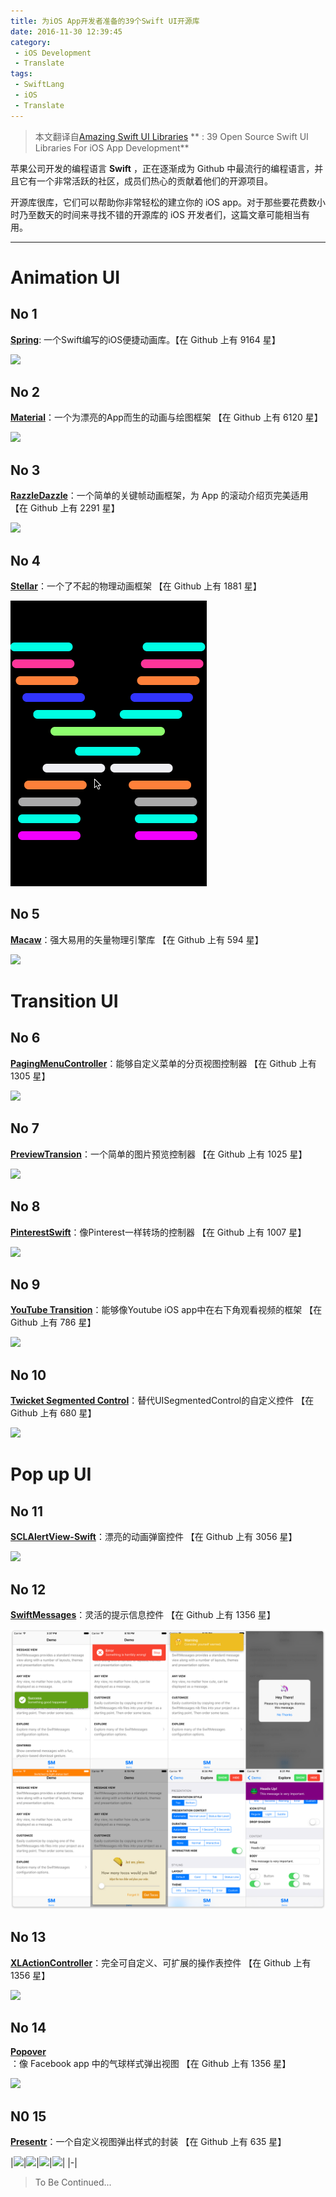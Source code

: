 ```yaml
---
title: 为iOS App开发者准备的39个Swift UI开源库
date: 2016-11-30 12:39:45
category:
 - iOS Development
 - Translate
tags:
 - SwiftLang
 - iOS
 - Translate
---
```


>本文翻译自[Amazing Swift UI Libraries](https://medium.mybridge.co/39-open-source-swift-ui-libraries-for-ios-app-development-da1f8dc61a0f#.gv6bh2hm1) ** : 39 Open Source Swift UI Libraries For iOS App Development**


<!-- more -->

苹果公司开发的编程语言 **Swift** ，正在逐渐成为 Github 中最流行的编程语言，并且它有一个非常活跃的社区，成员们热心的贡献着他们的开源项目。

开源库很库，它们可以帮助你非常轻松的建立你的 iOS app。对于那些要花费数小时乃至数天的时间来寻找不错的开源库的 iOS 开发者们，这篇文章可能相当有用。

---

# **Animation UI**

## **No 1**

**[Spring](https://github.com/MengTo/Spring?utm_source=mybridge&utm_medium=blog&utm_campaign=read_more)**: 一个Swift编写的iOS便捷动画库。【在 Github 上有 9164 星】

![](https://camo.githubusercontent.com/6340b9a3bfd6cee52b6364ad0fea1c92e6c661e7/68747470733a2f2f646c2e64726f70626f7875736572636f6e74656e742e636f6d2f752f373939303931392f437261776c65722f537072696e675377696674332e6a7067)

## **No 2**

**[Material](https://github.com/CosmicMind/Material?utm_source=mybridge&utm_medium=blog&utm_campaign=read_more)**：一个为漂亮的App而生的动画与绘图框架 【在 Github 上有 6120 星】

![](https://camo.githubusercontent.com/ec2fea3b9a049c44aea80d70b6040f5693e1c4c3/687474703a2f2f7777772e636f736d69636d696e642e636f6d2f676966732f77686974652f696d6167652d636172642e676966)

## **No 3**

**[RazzleDazzle](https://github.com/IFTTT/RazzleDazzle?utm_source=mybridge&utm_medium=blog&utm_campaign=read_more)**：一个简单的关键帧动画框架，为 App 的滚动介绍页完美适用 【在 Github 上有 2291 星】

![](https://github.com/IFTTT/RazzleDazzle/raw/master/Example/Docs/razzledazzle-demo.gif)

## **No 4**
**[Stellar](https://github.com/AugustRush/Stellar?utm_source=mybridge&utm_medium=blog&utm_campaign=read_more)**：一个了不起的物理动画框架 【在 Github 上有 1881 星】

![](https://github.com/AugustRush/Stellar/raw/master/lines.gif)

## **No 5**
**[Macaw](https://github.com/exyte/Macaw?utm_source=mybridge&utm_medium=blog&utm_campaign=read_more)**：强大易用的矢量物理引擎库 【在 Github 上有 594 星】

![](https://camo.githubusercontent.com/9860a85cbf27ea087b289383be737998496db1ea/68747470733a2f2f7777772e64726f70626f782e636f6d2f732f62366c73707a7a7161383069656c6b2f706572696f6469632d697061642e6769663f646c3d31)

# **Transition UI**

## **No 6**
**[PagingMenuController](https://github.com/kitasuke/PagingMenuController?utm_source=mybridge&utm_medium=blog&utm_campaign=read_more)**：能够自定义菜单的分页视图控制器 【在 Github 上有 1305 星】

![](https://raw.githubusercontent.com/wiki/kitasuke/PagingMenuController/images/demo4.gif)

## **No 7**
**[PreviewTransion](https://github.com/Ramotion/Preview-Transition?utm_source=mybridge&utm_medium=blog&utm_campaign=read_more)**：一个简单的图片预览控制器 【在 Github 上有 1025 星】

![](https://raw.githubusercontent.com/Ramotion/preview-transition/master/preview.gif)

## **No 8**
**[PinterestSwift](https://github.com/demonnico/PinterestSwift?utm_source=mybridge&utm_medium=blog&utm_campaign=read_more)**：像Pinterest一样转场的控制器 【在 Github 上有 1007 星】

![](https://camo.githubusercontent.com/fdae059a7511ddab4e3dfdf5337c1ab85f9e60e9/687474703a2f2f692e737461636b2e696d6775722e636f6d2f30666e43642e676966)

## **No 9**
**[YouTube Transition](https://github.com/aslanyanhaik/youtube-iOS?utm_source=mybridge&utm_medium=blog&utm_campaign=read_more)**：能够像Youtube iOS app中在右下角观看视频的框架 【在 Github 上有 786 星】

![](https://camo.githubusercontent.com/cfa19d4ba7d4b87e1a1d0a54c1d11d0761b69ae7/687474703a2f2f692e67697068792e636f6d2f687743616848414431744e48612e676966)

## **No 10**
**[Twicket Segmented Control](https://github.com/twicketapp/TwicketSegmentedControl?utm_source=mybridge&utm_medium=blog&utm_campaign=read_more)**：替代UISegmentedControl的自定义控件 【在 Github 上有 680 星】

![](https://cloud.githubusercontent.com/assets/7887319/18714404/e77e7588-8015-11e6-939b-25f187a8b4d0.gif)


# **Pop up UI**

## **No 11**
**[SCLAlertView-Swift](https://github.com/vikmeup/SCLAlertView-Swift?utm_source=mybridge&utm_medium=blog&utm_campaign=read_more)**：漂亮的动画弹窗控件 【在 Github 上有 3056 星】

![](https://raw.githubusercontent.com/vikmeup/SCPopUpView/master/editScreenshot.png)

## **No 12**
**[SwiftMessages](https://github.com/SwiftKickMobile/SwiftMessages?utm_source=mybridge&utm_medium=blog&utm_campaign=read_more)**：灵活的提示信息控件 【在 Github 上有 1356 星】

![](https://github.com/SwiftKickMobile/SwiftMessages/raw/master/Demo/demo.png)

## **No 13**
**[XLActionController](https://github.com/xmartlabs/XLActionController?utm_source=mybridge&utm_medium=blog&utm_campaign=read_more)**：完全可自定义、可扩展的操作表控件 【在 Github 上有 1356 星】

![](https://github.com/xmartlabs/XLActionController/raw/master/Media/demo_twitter.gif)

## **No 14**
**[Popover](https://github.com/corin8823/Popover?utm_source=mybridge&utm_medium=blog&utm_campaign=read_more)**：像 Facebook app 中的气球样式弹出视图 【在 Github 上有 1356 星】

![](https://github.com/corin8823/Popover/raw/master/ScreenShots/Screenshot.gif)

## **N0 15**
**[Presentr](https://github.com/IcaliaLabs/Presentr?utm_source=mybridge&utm_medium=blog&utm_campaign=read_more)**：一个自定义视图弹出样式的封装 【在 Github 上有 635 星】

|![](https://camo.githubusercontent.com/6e7c753c5b7c78f9e8b392d2f140f8d62ccf6c8a/687474703a2f2f64616e69656c6f7a616e6f2e636f6d2f50726573656e74722f476966732f416c657274536c6f772e676966)|![](https://camo.githubusercontent.com/2f9bc3bafa1c165466708edf23730a80af98918b/687474703a2f2f64616e69656c6f7a616e6f2e636f6d2f50726573656e74722f476966732f506f707570536c6f772e676966)|![](https://camo.githubusercontent.com/09ebbf88837ca23736cbad029728819c0299b91c/687474703a2f2f64616e69656c6f7a616e6f2e636f6d2f50726573656e74722f476966732f546f7048616c66536c6f772e676966)|![](https://camo.githubusercontent.com/893cd152f5fa34b4dbcbc08489bb717ca55c5e25/687474703a2f2f64616e69656c6f7a616e6f2e636f6d2f50726573656e74722f476966732f4f74686572536c6f772e676966)|
|-|



> To Be Continued...
